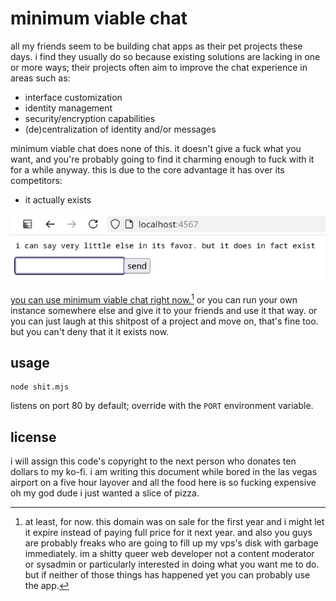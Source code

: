 # minimum viable chat

all my friends seem to be building chat apps as their pet projects these days. i
find they usually do so because existing solutions are lacking in one or more
ways; their projects often aim to improve the chat experience in areas such as:

- interface customization
- identity management
- security/encryption capabilities
- (de)centralization of identity and/or messages

minimum viable chat does none of this. it doesn't give a fuck what you want, and
you're probably going to find it charming enough to fuck with it for a while
anyway. this is due to the core advantage it has over its competitors:

- it actually exists

![i can say very little else in its favor. but it does in fact exist](lol.png)

[you can use minimum viable chat right now.](https://minimumviable.chat)[^1] or
you can run your own instance somewhere else and give it to your friends and use
it that way. or you can just laugh at this shitpost of a project and move on,
that's fine too. but you can't deny that it it exists now.

[^1]: at least, for now. this domain was on sale for the first year and i might
let it expire instead of paying full price for it next year. and also you guys
are probably freaks who are going to fill up my vps's disk with garbage
immediately. im a shitty queer web developer not a content moderator or sysadmin
or particularly interested in doing what you want me to do. but if neither of
those things has happened yet you can probably use the app.

## usage

    node shit.mjs

listens on port 80 by default; override with the `PORT` environment variable.

## license

i will assign this code's copyright to the next person who donates ten dollars
to my ko-fi. i am writing this document while bored in the las vegas airport on
a five hour layover and all the food here is so fucking expensive oh my god dude
i just wanted a slice of pizza.
